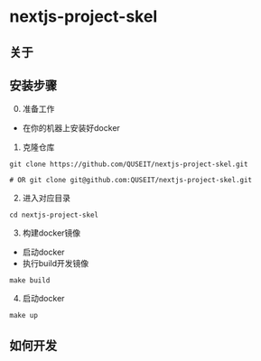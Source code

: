 # nextjs-project-skel

## 关于

## 安装步骤

0. 准备工作

- 在你的机器上安装好docker

1. 克隆仓库

```
git clone https://github.com/QUSEIT/nextjs-project-skel.git

# OR git clone git@github.com:QUSEIT/nextjs-project-skel.git
```

2. 进入对应目录

```
cd nextjs-project-skel
```

3. 构建docker镜像

- 启动docker
- 执行build开发镜像
```
make build
```

4. 启动docker

```
make up
```

## 如何开发

